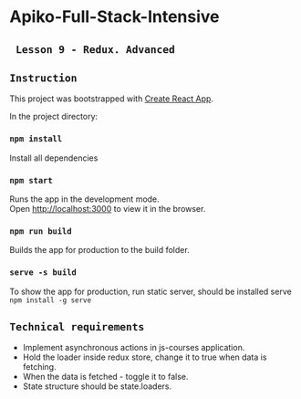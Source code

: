 # Apiko-Full-Stack-Intensive
## ` Lesson 9 - Redux. Advanced`

## `Instruction`
This project was bootstrapped with [Create React App](https://github.com/facebookincubator/create-react-app).

In the project directory:
### `npm install`
Install all dependencies

### `npm start`
Runs the app in the development mode.<br>
Open [http://localhost:3000](http://localhost:3000) to view it in the browser.

### `npm run build`
Builds the app for production to the build folder.

### `serve -s build`
To show the app for production, run static server, should be installed serve `npm install -g serve`

## `Technical requirements`
- Implement asynchronous actions in js-courses application.
- Hold the loader inside redux store, change it to true when data is fetching.
- When the data is fetched - toggle it to false.
- State structure should be state.loaders.